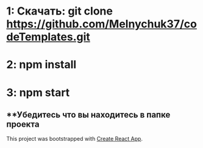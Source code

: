 # 1: Скачать: git clone https://github.com/Melnychuk37/codeTemplates.git
# 2: npm install
# 3: npm start 
## **Убедитесь что вы находитесь в папке проекта



This project was bootstrapped with [Create React App](https://github.com/facebook/create-react-app).


